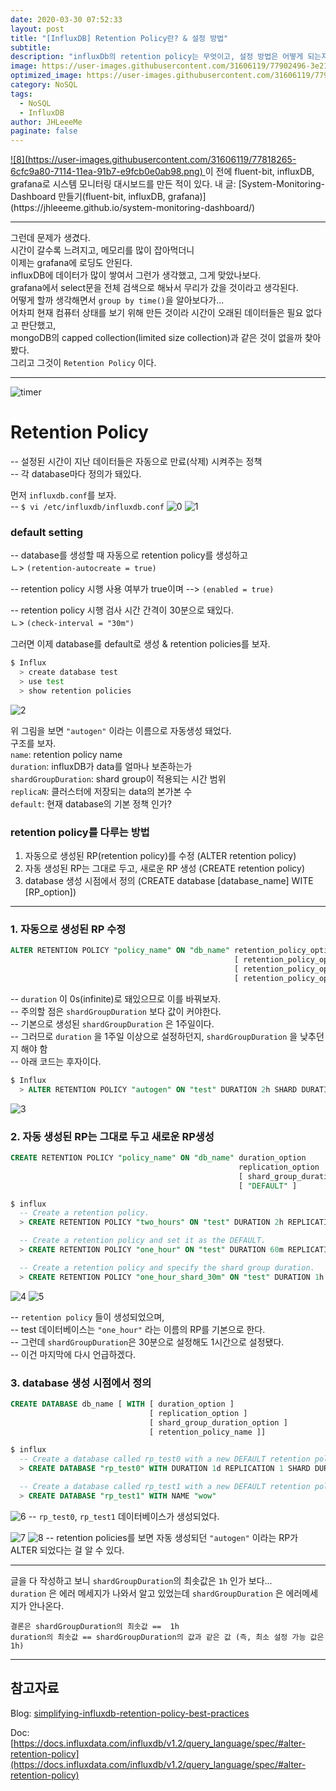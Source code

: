 ```yaml
---
date: 2020-03-30 07:52:33
layout: post
title: "[InfluxDB] Retention Policy란? & 설정 방법"
subtitle:
description: "influxDb의 retention policy는 무엇이고, 설정 방법은 어떻게 되는지 알아보자."
image: https://user-images.githubusercontent.com/31606119/77902496-3e212880-72bc-11ea-88a1-6b6355d632d7.jpg
optimized_image: https://user-images.githubusercontent.com/31606119/77902496-3e212880-72bc-11ea-88a1-6b6355d632d7.jpg
category: NoSQL
tags:
  - NoSQL
  - InfluxDB
author: JHLeeeMe
paginate: false
---
```


<a href="https://user-images.githubusercontent.com/31606119/77818265-6cfc9a80-7114-11ea-91b7-e9fcb0e0ab98.png">
![8](https://user-images.githubusercontent.com/31606119/77818265-6cfc9a80-7114-11ea-91b7-e9fcb0e0ab98.png)
</a>
이 전에 fluent-bit, influxDB, grafana로 시스템 모니터링 대시보드를 만든 적이 있다.  
내 글: [System-Monitoring-Dashboard 만들기(fluent-bit, influxDB, grafana)](https://jhleeeme.github.io/system-monitoring-dashboard/)

---

그런데 문제가 생겼다.  
시간이 갈수록 느려지고, 메모리를 많이 잡아먹더니  
이제는 grafana에 로딩도 안된다.  
influxDB에 데이터가 많이 쌓여서 그런가 생각했고, 그게 맞았나보다.  
grafana에서 select문을 전체 검색으로 해놔서 무리가 갔을 것이라고 생각된다.  
어떻게 할까 생각해면서 ```group by time()```을 알아보다가...  
어차피 현재 컴퓨터 상태를 보기 위해 만든 것이라 시간이 오래된 데이터들은 필요 없다고 판단했고,  
mongoDB의 capped collection(limited size collection)과 같은 것이 없을까 찾아봤다.  
그리고 그것이 ```Retention Policy``` 이다.

---

![timer](https://user-images.githubusercontent.com/31606119/77902496-3e212880-72bc-11ea-88a1-6b6355d632d7.jpg)
# Retention Policy
-- 설정된 시간이 지난 데이터들은 자동으로 만료(삭제) 시켜주는 정책  
-- 각 database마다 정의가 돼있다.  

먼저 ```influxdb.conf```를 보자.  
-- ```$ vi /etc/influxdb/influxdb.conf```
![0](https://user-images.githubusercontent.com/31606119/77889261-8fbfb800-72a8-11ea-977e-e9e50987bbe1.png)
![1](https://user-images.githubusercontent.com/31606119/77889264-91897b80-72a8-11ea-8dca-6a4247965ddf.png)

### default setting
-- database를 생성할 때 자동으로 retention policy를 생성하고  
ㄴ> ```(retention-autocreate = true)```  

-- retention policy 시행 사용 여부가 true이며 --> ```(enabled = true)```  

-- retention policy 시행 검사 시간 간격이 30분으로 돼있다.  
ㄴ> ```(check-interval = "30m")```

그러면 이제 database를 default로 생성 & retention policies를 보자.
```bash
$ Influx
  > create database test
  > use test
  > show retention policies
```
![2](https://user-images.githubusercontent.com/31606119/77889267-91897b80-72a8-11ea-813e-edba2908a4c6.png)

위 그림을 보면 ```"autogen"``` 이라는 이름으로 자동생성 돼었다.  
구조를 보자.  
```name```: retention policy name  
```duration```: influxDB가 data를 얼마나 보존하는가  
```shardGroupDuration```: shard group이 적용되는 시간 범위  
```replicaN```: 클러스터에 저장되는 data의 본가본 수  
```default```: 현재 database의 기본 정책 인가?

### retention policy를 다루는 방법
1. 자동으로 생성된 RP(retention policy)를 수정 (ALTER retention policy)
2. 자동 생성된 RP는 그대로 두고, 새로운 RP 생성 (CREATE retention policy)
3. database 생성 시점에서 정의 (CREATE database [database_name] WITE [RP_option])

---

### 1. 자동으로 생성된 RP 수정
```sql
ALTER RETENTION POLICY "policy_name" ON "db_name" retention_policy_option
                                                  [ retention_policy_option ]
                                                  [ retention_policy_option ]
                                                  [ retention_policy_option ]
```
-- ```duration``` 이 0s(infinite)로 돼있으므로 이를 바꿔보자.  
-- 주의할 점은 ```shardGroupDuration``` 보다 값이 커야한다.  
-- 기본으로 생성된 ```shardGroupDuration``` 은 1주일이다.  
-- 그러므로 ```duration``` 을 1주일 이상으로 설정하던지, ```shardGroupDuration``` 을 낮추던지 해야 함  
-- 아래 코드는 후자이다.
```sql
$ Influx
  > ALTER RETENTION POLICY "autogen" ON "test" DURATION 2h SHARD DURATION 1h
```
![3](https://user-images.githubusercontent.com/31606119/77889270-92baa880-72a8-11ea-97ba-a312d2af8a0a.png)

### 2. 자동 생성된 RP는 그대로 두고 새로운 RP생성
```sql
CREATE RETENTION POLICY "policy_name" ON "db_name" duration_option
                                                   replication_option
                                                   [ shard_group_duration_option ]
                                                   [ "DEFAULT" ]
```
```sql
$ influx
  -- Create a retention policy.
  > CREATE RETENTION POLICY "two_hours" ON "test" DURATION 2h REPLICATION 1

  -- Create a retention policy and set it as the DEFAULT.
  > CREATE RETENTION POLICY "one_hour" ON "test" DURATION 60m REPLICATION 1 DEFAULT

  -- Create a retention policy and specify the shard group duration.
  > CREATE RETENTION POLICY "one_hour_shard_30m" ON "test" DURATION 1h REPLICATION 1 SHARD DURATION 30m
```
![4](https://user-images.githubusercontent.com/31606119/77889273-92baa880-72a8-11ea-861e-fabc9d66d636.png)
![5](https://user-images.githubusercontent.com/31606119/77889274-93533f00-72a8-11ea-9382-6d1195c62453.png)

-- ```retention policy``` 들이 생성되었으며,  
-- test 데이터베이스는 ```"one_hour"``` 라는 이름의 RP를 기본으로 한다.  
-- 그런데 ```shardGroupDuration```은 30분으로 설정해도 1시간으로 설정됐다.  
-- 이건 마지막에 다시 언급하겠다.

### 3. database 생성 시점에서 정의
```sql
CREATE DATABASE db_name [ WITH [ duration_option ]
                               [ replication_option ]
                               [ shard_group_duration_option ]
                               [ retention_policy_name ]]
```
```sql
$ influx
  -- Create a database called rp_test0 with a new DEFAULT retention policy and specify the duration, replication, shard group duration, and name of that retention policy
  > CREATE DATABASE "rp_test0" WITH DURATION 1d REPLICATION 1 SHARD DURATION 30m NAME "one_day_shard_30m"

  -- Create a database called rp_test1 with a new DEFAULT retention policy and specify the name of that retention policy
  > CREATE DATABASE "rp_test1" WITH NAME "wow"
```
![6](https://user-images.githubusercontent.com/31606119/77889276-93ebd580-72a8-11ea-8bad-c510e00bddd6.png)
-- ```rp_test0```, ```rp_test1``` 데이터베이스가 생성되었다.

![7](https://user-images.githubusercontent.com/31606119/77889279-94846c00-72a8-11ea-9b7b-8eb4a68b6cec.png)
![8](https://user-images.githubusercontent.com/31606119/77889283-951d0280-72a8-11ea-9312-92d603dd28b1.png)
-- retention policies를 보면 자동 생성되던 ```"autogen"``` 이라는 RP가 ALTER 되었다는 걸 알 수 있다.

---

글을 다 작성하고 보니 ```shardGroupDuration```의 최솟값은 ```1h``` 인가 보다...  
```duration``` 은 에러 메세지가 나와서 알고 있었는데 ```shardGroupDuration``` 은 에러메세지가 안나온다.  

```결론은 shardGroupDuration의 최솟값 ==  1h```  
```duration의 최솟값 == shardGroupDuration의 값과 같은 값 (즉, 최소 설정 가능 값은 1h)```

---

## 참고자료
Blog: [simplifying-influxdb-retention-policy-best-practices](https://www.influxdata.com/blog/simplifying-influxdb-retention-policy-best-practices/)

Doc: [https://docs.influxdata.com/influxdb/v1.2/query_language/spec/#alter-retention-policy](https://docs.influxdata.com/influxdb/v1.2/query_language/spec/#alter-retention-policy)

